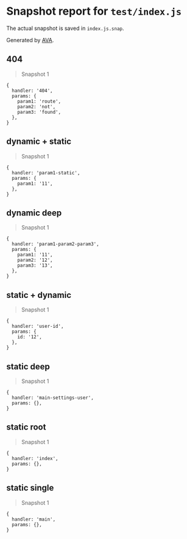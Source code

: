 # Snapshot report for `test/index.js`

The actual snapshot is saved in `index.js.snap`.

Generated by [AVA](https://ava.li).

## 404

> Snapshot 1

    {
      handler: '404',
      params: {
        param1: 'route',
        param2: 'not',
        param3: 'found',
      },
    }

## dynamic + static

> Snapshot 1

    {
      handler: 'param1-static',
      params: {
        param1: '11',
      },
    }

## dynamic deep

> Snapshot 1

    {
      handler: 'param1-param2-param3',
      params: {
        param1: '11',
        param2: '12',
        param3: '13',
      },
    }

## static + dynamic

> Snapshot 1

    {
      handler: 'user-id',
      params: {
        id: '12',
      },
    }

## static deep

> Snapshot 1

    {
      handler: 'main-settings-user',
      params: {},
    }

## static root

> Snapshot 1

    {
      handler: 'index',
      params: {},
    }

## static single

> Snapshot 1

    {
      handler: 'main',
      params: {},
    }
